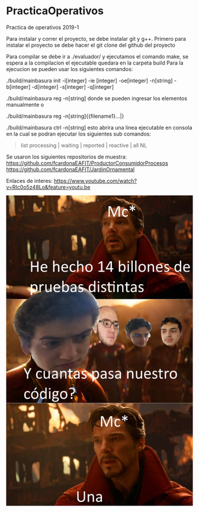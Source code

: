 # PracticaOperativos
Practica de operativos 2019-1

Para instalar y correr el proyecto, se debe instalar git y g++.
Primero para instalar el proyecto se debe hacer el git clone del github del proyecto

Para compilar se debe ir a ./evaluador/ y ejecutamos el comando make, se espera a la compilacion
el ejecutable quedara en la carpeta build
Para la ejecucion se pueden usar los siguientes comandos:

./build/mainbasura init -i[integer] -ie [integer] -oe[integer] -n[string] -b[integer] -d[integer] -s[integer] -q[integer]

./build/mainbasura reg -n[string] donde se pueden ingresar los elementos manualmente o 

./build/mainbasura reg -n[string]{{filename1}...|}

./build/mainbasura ctrl -n[string] esto abrira una linea ejecutable en consola en la cual se podran ejecutar los siguientes sub comandos:

>list processing | waiting | reported | reactive | all  NL



Se usaron los siguientes repositorios de muestra:
https://github.com/fcardonaEAFIT/ProductorConsumidorProcesos
https://github.com/fcardonaEAFIT/JardinOrnamental

Enlaces de interes:
https://www.youtube.com/watch?v=RIc0o5z48Lo&feature=youtu.be

![Meme](01.jpg)